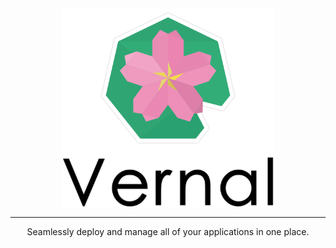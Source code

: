 <div align="center">
  <a align="center" href="https://vernal.dev">
    <picture>
      <source media="(prefers-color-scheme: dark)" srcset="./assets/vernal-dark.png">
      <img src="./assets/vernal-light.png" align="center" alt="Vernal" height="320" />
    </picture>
  </a>
  <hr />
  <p align="center">Seamlessly deploy and manage all of your applications in one place.</p>
</div>
